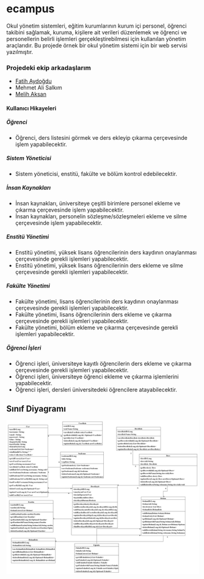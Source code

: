 # ecampus

Okul yönetim sistemleri, eğitim kurumlarının kurum içi personel, öğrenci takibini sağlamak, kuruma, kişilere ait verileri düzenlemek ve öğrenci ve personellerin belirli işlemleri gerçekleştirebilmesi için kullanılan yönetim araçlarıdır. Bu projede örnek bir okul yönetim sistemi için bir web servisi yazılmıştır.

### Projedeki ekip arkadaşlarım 

+ [Fatih Aydoğdu](https://github.com/MFatihAydogdu)
+ Mehmet Ali Salkım
+ [Melih Aksan](https://github.com/figeros)

#### Kullanıcı Hikayeleri

##### Öğrenci
+ Öğrenci, ders listesini görmek ve ders ekleyip çıkarma çerçevesinde işlem yapabilecektir.

##### Sistem Yöneticisi
+ Sistem yöneticisi, enstitü, fakülte ve bölüm  kontrol edebilecektir.

##### İnsan Kaynakları
+ İnsan kaynakları, üniversiteye çeşitli birimlere personel ekleme ve çıkarma çerçevesinde işlem yapabilecektir.
+ İnsan kaynakları, personelin sözleşme/sözleşmeleri ekleme ve silme çerçevesinde işlem yapabilecektir.

##### Enstitü Yönetimi
+ Enstitü yönetimi, yüksek lisans öğrencilerinin ders kaydının onaylanması çerçevesinde gerekli işlemleri yapabilecektir.
+ Enstitü yönetimi, yüksek lisans öğrencilerinin ders ekleme ve silme çerçevesinde gerekli işlemleri yapabilecektir.

##### Fakülte Yönetimi  
+ Fakülte yönetimi, lisans öğrencilerinin ders kaydının onaylanması çerçevesinde gerekli işlemleri yapabilecektir. 
+ Fakülte yönetimi, lisans öğrencilerinin ders ekleme ve çıkarma çerçevesinde gerekli işlemleri yapabilecektir. 
+ Fakülte yönetimi, bölüm ekleme ve çıkarma çerçevesinde gerekli işlemleri yapabilecektir.

##### Öğrenci İşleri 
+ Öğrenci işleri, üniversiteye kayıtlı öğrencilerin ders ekleme ve çıkarma çerçevesinde gerekli işlemleri yapabilecektir. 
+ Öğrenci işleri, üniversiteye öğrenci ekleme ve çıkarma işlemlerini yapabilecektir. 
+ Öğrenci işleri, dersleri üniversitedeki öğrencilere atayabilecektir. 

## Sınıf Diyagramı

![Sınıf Diyagramı](https://github.com/rbaris/ecampus/blob/67216c745c595216b96fa940cf73730661142b98/classDiagram.jpeg)
